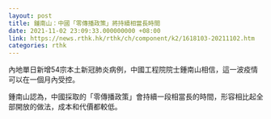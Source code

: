 ```yaml
---
layout: post
title: 鍾南山：中國「零傳播政策」將持續相當長時間
date: 2021-11-02 23:09:33.000000000 +08:00
link: https://news.rthk.hk/rthk/ch/component/k2/1618103-20211102.htm
categories: rthk
---
```


內地單日新增54宗本土新冠肺炎病例，中國工程院院士鍾南山相信，這一波疫情可以在一個月內受控。

鍾南山認為，中國採取的「零傳播政策」會持續一段相當長的時間，形容相比起全部開放的做法，成本和代價都較低。
